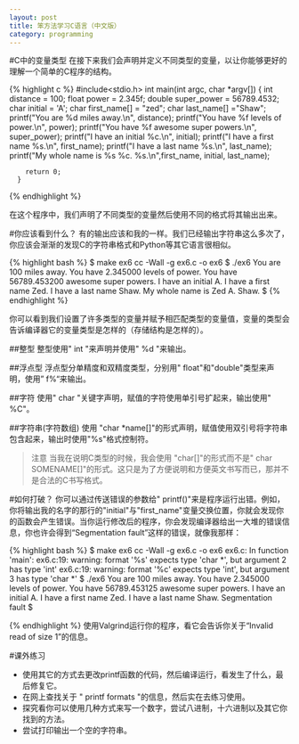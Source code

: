 ```yaml
---
layout: post
title: 笨方法学习C语言（中文版）
category: programming
---
```


#C中的变量类型
在接下来我们会声明并定义不同类型的变量，以让你能够更好的理解一个简单的C程序的结构。

{% highlight  c %}
     #include<stdio.h>
     int main(int argc, char *argv[])
     {
     	int distance = 100;
     	float power = 2.345f;
     	double super_power = 56789.4532;
     	char initial = 'A';
     	char first_name[] = "zed";
     	char last_name[] ="Shaw";
     	printf("You are %d miles away.\n", distance);
	printf("You have %f levels of power.\n", power);
	printf("You have %f awesome super powers.\n", super_power);
	printf("I have an initial %c.\n", initial);
	printf("I have a first name %s.\n", first_name);
	printf("I have a last name %s.\n", last_name);
	printf("My whole name is %s %c. %s.\n",first_name, initial, last_name);

    	return 0;
      }
{% endhighlight %}

在这个程序中，我们声明了不同类型的变量然后使用不同的格式将其输出出来。

#你应该看到什么？
有的输出应该和我的一样。我们已经输出字符串这么多次了，你应该会渐渐的发现C的字符串格式和Python等其它语言很相似。

{% highlight bash %}
$ make ex6
cc -Wall -g    ex6.c   -o ex6
$ ./ex6
You are 100 miles away.
You have 2.345000 levels of power.
You have 56789.453200 awesome super powers.
I have an initial A.
I have a first name Zed.
I have a last name Shaw.
My whole name is Zed A. Shaw.
$
{% endhighlight %}

你可以看到我们设置了许多类型的变量并赋予相匹配类型的变量值，变量的类型会告诉编译器它的变量类型是怎样的（存储结构是怎样的）。

##整型
整型使用" int "来声明并使用" %d "来输出。

##浮点型
浮点型分单精度和双精度类型，分别用" float"和"double"类型来声明，使用” f%“来输出。

##字符
使用" char "关键字声明，赋值的字符使用单引号扩起来，输出使用" %C"。

##字符串(字符数组)
使用 "char *name[]"的形式声明，赋值使用双引号将字符串包含起来，输出时使用"%s"格式控制符。

>注意
>当我在说明C类型的时候，我会使用 "char[]"的形式而不是" char SOMENAME[]"的形式。这只是为了方便说明和方便英文书写而已，那并不是合法的C书写格式。

#如何打破？
你可以通过传送错误的参数给" printf()"来是程序运行出错。例如，你将输出我的名字的那行的"initial"与"first_name"变量交换位置，你就会发现你的函数会产生错误。当你运行修改后的程序，你会发现编译器给出一大堆的错误信息，你也许会得到“Segmentation fault”这样的错误，就像我那样：

{% highlight bash %}
$ make ex6
cc -Wall -g    ex6.c   -o ex6
ex6.c: In function 'main':
ex6.c:19: warning: format '%s' expects type 'char *', but argument 2 has type 'int'
ex6.c:19: warning: format '%c' expects type 'int', but argument 3 has type 'char *'
$ ./ex6
You are 100 miles away.
You have 2.345000 levels of power.
You have 56789.453125 awesome super powers.
I have an initial A.
I have a first name Zed.
I have a last name Shaw.
Segmentation fault
$

{% endhighlight %}
使用Valgrind运行你的程序，看它会告诉你关于“Invalid read of size 1”的信息。

#课外练习

* 使用其它的方式去更改printf函数的代码，然后编译运行，看发生了什么，最后修复它。
* 在网上查找关于 " printf formats "的信息，然后实在去练习使用。
* 探究看你可以使用几种方式来写一个数字，尝试八进制，十六进制以及其它你找到的方法。
* 尝试打印输出一个空的字符串。